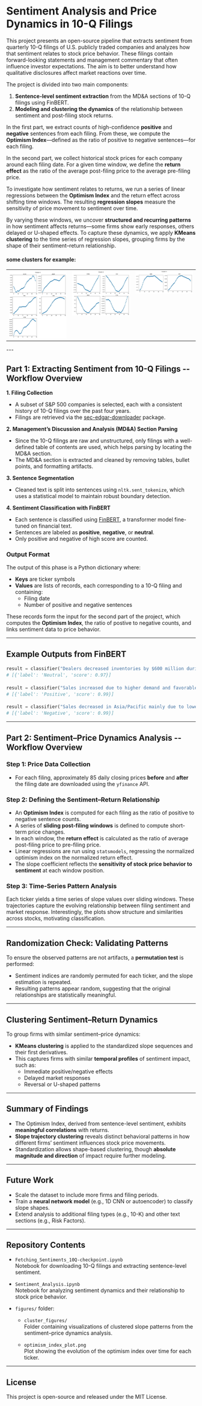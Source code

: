 # Sentiment Analysis and Price Dynamics in 10-Q Filings

This project presents an open-source pipeline that extracts sentiment from quarterly 10-Q filings of U.S. publicly traded companies and analyzes how that sentiment relates to stock price behavior. 
  These filings contain forward-looking statements and management commentary that often influence investor expectations. The aim is to better understand how qualitative disclosures affect market reactions over time.

The project is divided into two main components:
1. **Sentence-level sentiment extraction** from the MD&A sections of 10-Q filings using FinBERT.
2. **Modeling and clustering the dynamics** of the relationship between sentiment and post-filing stock returns.

In the first part, we extract counts of high-confidence **positive** and **negative** sentences from each filing. From these, we compute the **Optimism Index**—defined as the ratio of positive to negative sentences—for each filing.

In the second part, we collect historical stock prices for each company around each filing date. For a given time window, we define the **return effect** as the ratio of the average post-filing price to the average pre-filing price.  

To investigate how sentiment relates to returns, we run a series of linear regressions between the **Optimism Index** and the return effect across shifting time windows. The resulting **regression slopes** measure the sensitivity of price movement to sentiment over time.
  
By varying these windows, we uncover **structured and recurring patterns** in how sentiment affects returns—some firms show early responses, others delayed or U-shaped effects. To capture these dynamics, we apply **KMeans clustering** to the time series of regression slopes, grouping firms by the shape of their sentiment–return relationship.
#### some clusters for example:
<table align = "center">
  <tr>
    <td valign="top">
      <img src="Figures/Clusters_figs/Cluster_0.jpg" width="280" /><br>
    </td>
    <td valign="top">
      <img src="Figures/Clusters_figs/Cluster_2.jpg" width="280" /><br>
    </td>
    <td valign="top">
      <img src="Figures/Clusters_figs/Cluster_3.jpg" width="280" /><br>
    </td>
  </tr>
</table>
---

## Part 1: Extracting Sentiment from 10-Q Filings -- Workflow Overview
 
**1. Filing Collection**
- A subset of S&P 500 companies is selected, each with a consistent history of 10-Q filings over the past four years.
- Filings are retrieved via the [sec-edgar-downloader](https://github.com/jadchaar/sec-edgar-downloader) package.

**2. **Management’s Discussion and Analysis (MD&A)** Section Parsing**
- Since the 10-Q filings are raw and unstructured, only filings with a well-defined table of contents are used, which helps parsing by locating the MD&A section.
- The MD&A section is extracted and cleaned by removing tables, bullet points, and formatting artifacts.

**3. Sentence Segmentation**
- Cleaned text is split into sentences using `nltk.sent_tokenize`, which uses a statistical model to maintain robust boundary detection.

**4. Sentiment Classification with FinBERT**
- Each sentence is classified using [FinBERT](https://github.com/ProsusAI/finBERT), a transformer model fine-tuned on financial text.
- Sentences are labeled as **positive**, **negative**, or **neutral**.
- Only positive and negative of high score are counted.

### Output Format

The output of this phase is a Python dictionary where:
- **Keys** are ticker symbols
- **Values** are lists of records, each corresponding to a 10-Q filing and containing:
  - Filing date
  - Number of positive and negative sentences

These records form the input for the second part of the project, which computes the **Optimism Index**, the ratio of postive to negative counts, and links sentiment data to price behavior.

---

## Example Outputs from FinBERT

```python
result = classifier("Dealers decreased inventories by $600 million during the third quarter of 2020.")
# [{'label': 'Neutral', 'score': 0.97}]

result = classifier("Sales increased due to higher demand and favorable currency impacts.")
# [{'label': 'Positive', 'score': 0.99}]

result = classifier("Sales decreased in Asia/Pacific mainly due to lower sales volume.")
# [{'label': 'Negative', 'score': 0.99}]
```

---

## Part 2: Sentiment–Price Dynamics Analysis -- Workflow Overview

### Step 1: Price Data Collection
- For each filing, approximately 85 daily closing prices **before** and **after** the filing date are downloaded using the `yfinance` API.

### Step 2: Defining the Sentiment–Return Relationship
- An **Optimism Index** is computed for each filing as the ratio of positive to negative sentence counts.
- A series of **sliding post-filing windows** is defined to compute short-term price changes.
- In each window, the **return effect** is calculated as the ratio of average post-filing price to pre-filing price.
- Linear regressions are run using `statsmodels`, regressing the normalized optimism index on the normalized return effect.
- The slope coefficient reflects the **sensitivity of stock price behavior to sentiment** at each window position.

### Step 3: Time-Series Pattern Analysis

Each ticker yields a time series of slope values over sliding windows.  These trajectories capture the evolving relationship between filing sentiment and market response. Interestingly, the plots show structure and similarities across stocks, motivating classification.

---

## Randomization Check: Validating Patterns

To ensure the observed patterns are not artifacts, a **permutation test** is performed:
- Sentiment indices are randomly permuted for each ticker, and the slope estimation is repeated.
- Resulting patterns appear random, suggesting that the original relationships are statistically meaningful.

---

## Clustering Sentiment–Return Dynamics

To group firms with similar sentiment–price dynamics:
- **KMeans clustering** is applied to the standardized slope sequences and their first derivatives.
- This captures firms with similar **temporal profiles** of sentiment impact, such as:
  - Immediate positive/negative effects
  - Delayed market responses
  - Reversal or U-shaped patterns

---

## Summary of Findings

- The Optimism Index, derived from sentence-level sentiment, exhibits **meaningful correlations** with returns.
- **Slope trajectory clustering** reveals distinct behavioral patterns in how different firms’ sentiment influences stock price movements.
- Standardization allows shape-based clustering, though **absolute magnitude and direction** of impact require further modeling.

---

## Future Work

- Scale the dataset to include more firms and filing periods.
- Train a **neural network model** (e.g., 1D CNN or autoencoder) to classify slope shapes.
- Extend analysis to additional filing types (e.g., 10-K) and other text sections (e.g., Risk Factors).

---
## Repository Contents

- `Fetching_Sentiments_10Q-checkpoint.ipynb`  
  Notebook for downloading 10-Q filings and extracting sentence-level sentiment.

- `Sentiment_Analysis.ipynb`  
  Notebook for analyzing sentiment dynamics and their relationship to stock price behavior.
- `figures/` folder:
    - `cluster_figures/`  
       Folder containing visualizations of clustered slope patterns from the sentiment–price dynamics analysis.

    - `optimism_index_plot.png`  
       Plot showing the evolution of the optimism index over time for each ticker.
---
## License

This project is open-source and released under the MIT License.
